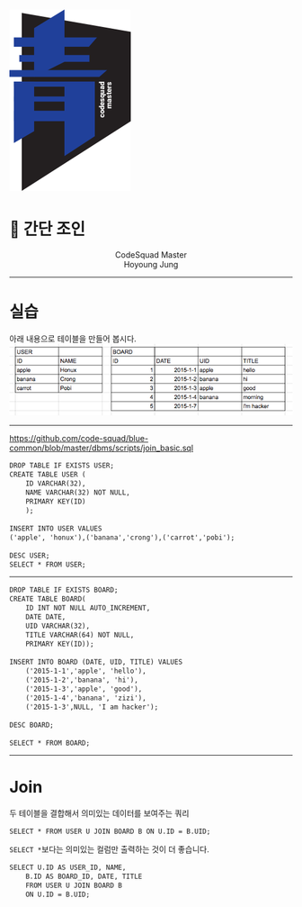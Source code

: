 # ![80%](images/img_blue.png) 
# :crown: 간단 조인 
<p align='center'>
CodeSquad Master <br>
Hoyoung Jung
</p>

---
# 실습 
아래 내용으로 테이블을 만들어 봅시다.
![](images/table1.png)

---
https://github.com/code-squad/blue-common/blob/master/dbms/scripts/join_basic.sql
```
DROP TABLE IF EXISTS USER;
CREATE TABLE USER (
	ID VARCHAR(32),
	NAME VARCHAR(32) NOT NULL,
	PRIMARY KEY(ID)
	);

INSERT INTO USER VALUES 
('apple', 'honux'),('banana','crong'),('carrot','pobi');

DESC USER;
SELECT * FROM USER;
```
---
```
DROP TABLE IF EXISTS BOARD;
CREATE TABLE BOARD(
	ID INT NOT NULL AUTO_INCREMENT,
	DATE DATE,
	UID VARCHAR(32),
	TITLE VARCHAR(64) NOT NULL,
	PRIMARY KEY(ID));	

INSERT INTO BOARD (DATE, UID, TITLE) VALUES 
	('2015-1-1','apple', 'hello'), 
	('2015-1-2','banana', 'hi'), 
	('2015-1-3','apple', 'good'), 
	('2015-1-4','banana', 'zizi'), 
	('2015-1-3',NULL, 'I am hacker');
    
DESC BOARD;
	
SELECT * FROM BOARD; 
```

---
# Join 

두 테이블을 결합해서 의미있는 데이터를 보여주는 쿼리 

```
SELECT * FROM USER U JOIN BOARD B ON U.ID = B.UID;
```

`SELECT *`보다는 의미있는 컬럼만 출력하는 것이 더 좋습니다. 
```
SELECT U.ID AS USER_ID, NAME, 
	B.ID AS BOARD_ID, DATE, TITLE
    FROM USER U JOIN BOARD B 
    ON U.ID = B.UID;
```
